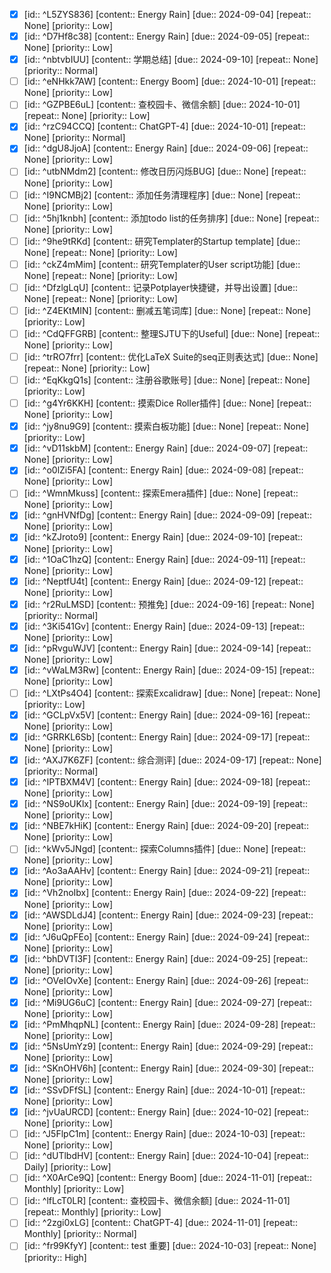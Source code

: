 - [x] [id:: ^L5ZYS836] [content:: Energy Rain] [due:: 2024-09-04] [repeat:: None] [priority:: Low]
- [x] [id:: ^D7Hf8c38] [content:: Energy Rain] [due:: 2024-09-05] [repeat:: None] [priority:: Low]
- [x] [id:: ^nbtvbIUU] [content:: 学期总结] [due:: 2024-09-10] [repeat:: None] [priority:: Normal]
- [ ] [id:: ^eNHkk7AW] [content:: Energy Boom] [due:: 2024-10-01] [repeat:: None] [priority:: Low]
- [ ] [id:: ^GZPBE6uL] [content:: 查校园卡、微信余额] [due:: 2024-10-01] [repeat:: None] [priority:: Low]
- [x] [id:: ^rzC94CCQ] [content:: ChatGPT-4] [due:: 2024-10-01] [repeat:: None] [priority:: Normal]
- [x] [id:: ^dgU8JjoA] [content:: Energy Rain] [due:: 2024-09-06] [repeat:: None] [priority:: Low]
- [ ] [id:: ^utbNMdm2] [content:: 修改日历闪烁BUG] [due:: None] [repeat:: None] [priority:: Low]
- [ ] [id:: ^I9NCMBj2] [content:: 添加任务清理程序] [due:: None] [repeat:: None] [priority:: Low]
- [ ] [id:: ^5hj1knbh] [content:: 添加todo list的任务排序] [due:: None] [repeat:: None] [priority:: Low]
- [ ] [id:: ^9he9tRKd] [content:: 研究Templater的Startup template] [due:: None] [repeat:: None] [priority:: Low]
- [ ] [id:: ^ckZ4mMim] [content:: 研究Templater的User script功能] [due:: None] [repeat:: None] [priority:: Low]
- [ ] [id:: ^DfzlgLqU] [content:: 记录Potplayer快捷键，并导出设置] [due:: None] [repeat:: None] [priority:: Low]
- [ ] [id:: ^Z4EKtMIN] [content:: 删减五笔词库] [due:: None] [repeat:: None] [priority:: Low]
- [ ] [id:: ^CdQFFGRB] [content:: 整理SJTU下的Useful] [due:: None] [repeat:: None] [priority:: Low]
- [ ] [id:: ^trRO7frr] [content:: 优化LaTeX Suite的seq正则表达式] [due:: None] [repeat:: None] [priority:: Low]
- [ ] [id:: ^EqKkgQ1s] [content:: 注册谷歌账号] [due:: None] [repeat:: None] [priority:: Low]
- [ ] [id:: ^g4Yr6KKH] [content:: 摸索Dice Roller插件] [due:: None] [repeat:: None] [priority:: Low]
- [x] [id:: ^jy8nu9G9] [content:: 摸索白板功能] [due:: None] [repeat:: None] [priority:: Low]
- [x] [id:: ^vD11skbM] [content:: Energy Rain] [due:: 2024-09-07] [repeat:: None] [priority:: Low]
- [x] [id:: ^o0lZi5FA] [content:: Energy Rain] [due:: 2024-09-08] [repeat:: None] [priority:: Low]
- [ ] [id:: ^WmnMkuss] [content:: 探索Emera插件] [due:: None] [repeat:: None] [priority:: Low]
- [x] [id:: ^gnHVNfDg] [content:: Energy Rain] [due:: 2024-09-09] [repeat:: None] [priority:: Low]
- [x] [id:: ^kZJroto9] [content:: Energy Rain] [due:: 2024-09-10] [repeat:: None] [priority:: Low]
- [x] [id:: ^1OaC1hzQ] [content:: Energy Rain] [due:: 2024-09-11] [repeat:: None] [priority:: Low]
- [x] [id:: ^NeptfU4t] [content:: Energy Rain] [due:: 2024-09-12] [repeat:: None] [priority:: Low]
- [x] [id:: ^r2RuLMSD] [content:: 预推免] [due:: 2024-09-16] [repeat:: None] [priority:: Normal]
- [x] [id:: ^3Ki541Gv] [content:: Energy Rain] [due:: 2024-09-13] [repeat:: None] [priority:: Low]
- [x] [id:: ^pRvguWJV] [content:: Energy Rain] [due:: 2024-09-14] [repeat:: None] [priority:: Low]
- [x] [id:: ^vWaLM3Rw] [content:: Energy Rain] [due:: 2024-09-15] [repeat:: None] [priority:: Low]
- [ ] [id:: ^LXtPs4O4] [content:: 探索Excalidraw] [due:: None] [repeat:: None] [priority:: Low]
- [x] [id:: ^GCLpVx5V] [content:: Energy Rain] [due:: 2024-09-16] [repeat:: None] [priority:: Low]
- [x] [id:: ^GRRKL6Sb] [content:: Energy Rain] [due:: 2024-09-17] [repeat:: None] [priority:: Low]
- [x] [id:: ^AXJ7K6ZF] [content:: 综合测评] [due:: 2024-09-17] [repeat:: None] [priority:: Normal]
- [x] [id:: ^IPTBXM4V] [content:: Energy Rain] [due:: 2024-09-18] [repeat:: None] [priority:: Low]
- [x] [id:: ^NS9oUKlx] [content:: Energy Rain] [due:: 2024-09-19] [repeat:: None] [priority:: Low]
- [x] [id:: ^NBE7kHiK] [content:: Energy Rain] [due:: 2024-09-20] [repeat:: None] [priority:: Low]
- [ ] [id:: ^kWv5JNgd] [content:: 探索Columns插件] [due:: None] [repeat:: None] [priority:: Low]
- [x] [id:: ^Ao3aAAHv] [content:: Energy Rain] [due:: 2024-09-21] [repeat:: None] [priority:: Low]
- [x] [id:: ^Vh2noIbx] [content:: Energy Rain] [due:: 2024-09-22] [repeat:: None] [priority:: Low]
- [x] [id:: ^AWSDLdJ4] [content:: Energy Rain] [due:: 2024-09-23] [repeat:: None] [priority:: Low]
- [x] [id:: ^J6uQpFEo] [content:: Energy Rain] [due:: 2024-09-24] [repeat:: None] [priority:: Low]
- [x] [id:: ^bhDVTI3F] [content:: Energy Rain] [due:: 2024-09-25] [repeat:: None] [priority:: Low]
- [x] [id:: ^OVeIOvXe] [content:: Energy Rain] [due:: 2024-09-26] [repeat:: None] [priority:: Low]
- [x] [id:: ^Mi9UG6uC] [content:: Energy Rain] [due:: 2024-09-27] [repeat:: None] [priority:: Low]
- [x] [id:: ^PmMhqpNL] [content:: Energy Rain] [due:: 2024-09-28] [repeat:: None] [priority:: Low]
- [x] [id:: ^5NsUmYz9] [content:: Energy Rain] [due:: 2024-09-29] [repeat:: None] [priority:: Low]
- [x] [id:: ^SKnOHV6h] [content:: Energy Rain] [due:: 2024-09-30] [repeat:: None] [priority:: Low]
- [x] [id:: ^SSvDFfSL] [content:: Energy Rain] [due:: 2024-10-01] [repeat:: None] [priority:: Low]
- [x] [id:: ^jvUaURCD] [content:: Energy Rain] [due:: 2024-10-02] [repeat:: None] [priority:: Low]
- [ ] [id:: ^J5FlpC1m] [content:: Energy Rain] [due:: 2024-10-03] [repeat:: None] [priority:: Low]
- [ ] [id:: ^dUTlbdHV] [content:: Energy Rain] [due:: 2024-10-04] [repeat:: Daily] [priority:: Low]
- [ ] [id:: ^X0ArCe9Q] [content:: Energy Boom] [due:: 2024-11-01] [repeat:: Monthly] [priority:: Low]
- [ ] [id:: ^lfLcT0LR] [content:: 查校园卡、微信余额] [due:: 2024-11-01] [repeat:: Monthly] [priority:: Low]
- [ ] [id:: ^2zgi0xLG] [content:: ChatGPT-4] [due:: 2024-11-01] [repeat:: Monthly] [priority:: Normal]
- [ ] [id:: ^fr99KfyY] [content:: test 重要] [due:: 2024-10-03] [repeat:: None] [priority:: High]

